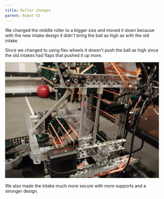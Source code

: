 ```yaml
---
title: Roller changes
parent: Robot V3
---
```


We changed the middle roller to a bigger size and moved it down because with the
new intake design it didn't bring the ball as high as with the old intake.

Since we changed to using flex wheels it doesn't push the ball as high since the
old intakes had flaps that pushed it up more.

![](images/20210404_154850.jpg)

We also made the intake much more secure with more supports and a stronger
design.
